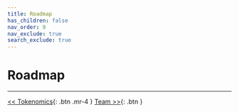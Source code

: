 ```yaml
---
title: Roadmap
has_children: false
nav_order: 9
nav_exclude: true
search_exclude: true
---
```


# Roadmap

<!-- ## September 2024

 - NFT cards Visual Update
 - GUI Visual Update
 - Booster GUI Visual Update 1/3
 - Etherlink Integration

## October 2024

 - Backend data collection optimisation
 - Booster GUI Visual Update 2/3
 - GUI and Booster GUI Asset Integration
 - Beta release to ambassadors and maybe additional small group of people

## November 2024

 - Open Beta Feedback Report
 - Booster GUI Visual Update 3/
 - Booster VFX Visual Update 1/3

## December 2024

 - Booster VFX Visual Update 2/3
 - Booster GUI & VFX Asset Integration 1/2

## January 2025

 - Booster VFX Visual Update 3/3
 - Booster GUI & VFX Asset Integration 2/2
 - Booster Feedback and Balancing

## February - March 2025

 - NFT Collection release3
 - All Boosters Launched
 - Official Game Release

## Q2 2025

 - Official Release Feedback Report
 - Seasonal Lobbies
 - Guilds Release
 - Single Player Release
 - In Game Quests Release (Dailies, Weeklies, Monthlies)
 - Ongoing Single Player Expansion

## 2026

 - Release of Second Game - 2m Downloads

## 2027

 - Release of Third Game - 10m Downloads

## 2028

 - Release of Forth Game - 25m Downloads

## 2029

 - Release of Fifth Game - 100m Downloads -->


---

[<< Tokenomics](https://sugarverse.github.io/8_tokenomics.html){: .btn .mr-4 }
[Team >>](https://sugarverse.github.io/10_team.html){: .btn }
